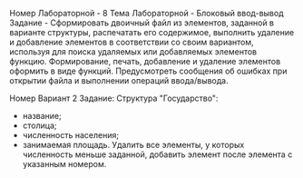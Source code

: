 Номер Лабораторной - 8
Тема Лабораторной - Блоковый ввод-вывод
Задание - Сформировать двоичный файл из элементов, заданной в варианте структуры, распечатать его содержимое, выполнить удаление и добавление элементов в соответствии со своим  вариантом, используя для поиска удаляемых или добавляемых элементов функцию. Формирование, печать, добавление и  удаление элементов оформить в виде функций. Предусмотреть сообщения об ошибках при открытии файла и выполнении операций ввода/вывода.


Номер Вариант 2
Задание: Структура "Государство":
- название;
- столица;
- численность населения;
- занимаемая площадь.
Удалить все элементы, у которых численность меньше 
заданной, добавить элемент после элемента с указанным 
номером.
